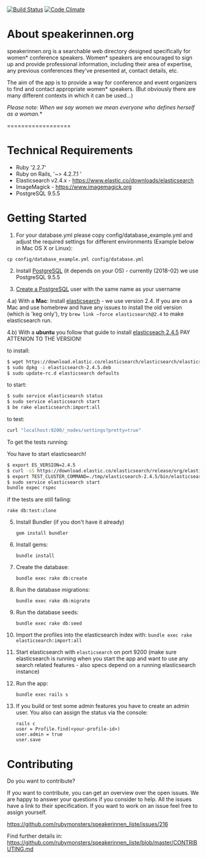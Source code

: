 [![Build Status](https://travis-ci.org/rubymonsters/speakerinnen_liste.png)](https://travis-ci.org/rubymonsters/speakerinnen_liste) [![Code Climate](https://codeclimate.com/github/rubymonsters/speakerinnen_liste.png)](https://codeclimate.com/github/rubymonsters/speakerinnen_liste)

# About speakerinnen.org

speakerinnen.org is a searchable web directory designed specifically for women* conference speakers. Women* speakers are encouraged to sign up and provide professional information, including their area of expertise, any previous conferences they've presented at, contact details, etc.

The aim of the app is to provide a way for conference and event organizers to find and contact appropriate women* speakers. (But obviously there are many different contexts in which it can be used...)

**Please note: When we say women* we mean everyone who defines herself as a woman.**

==================

# Technical Requirements

- Ruby '2.2.7'
- Ruby on Rails, '~> 4.2.7.1 '
- Elasticsearch v2.4.x - https://www.elastic.co/downloads/elasticsearch
- ImageMagick - https://www.imagemagick.org
- PostgreSQL 9.5.5

# Getting Started

1. For your database.yml please copy config/database_example.yml and adjust the required settings for different environments (Example below in Mac OS X or Linux):

```
cp config/database_example.yml config/database.yml
```

2. Install [PostgreSQL](http://www.postgresql.org/download/) (it depends on your OS) - currently (2018-02) we use PostgreSQL 9.5.5

3. [Create a PostgreSQL](https://www.digitalocean.com/community/tutorials/how-to-use-roles-and-manage-grant-permissions-in-postgresql-on-a-vps--2) user with the same name as your username

4.a) With a **Mac**: Install [elasticsearch](https://www.elastic.co/guide/en/elasticsearch/reference/2.4/setup.html) - we use version 2.4. If you are on a Mac and use homebrew and have any issues to install the old version (which is 'keg only'), try ```brew link —force elasticsearch@2.4``` to make elasticsearch run.

4.b) With a **ubuntu** you follow that guide to install [elasticseach 2.4.5](https://www.digitalocean.com/community/tutorials/how-to-install-and-configure-elasticsearch-on-ubuntu-16-04) PAY ATTENION TO THE VERSION!

to install:
```bash
$ wget https://download.elastic.co/elasticsearch/elasticsearch/elasticsearch-2.4.5.deb
$ sudo dpkg -i elasticsearch-2.4.5.deb
$ sudo update-rc.d elasticsearch defaults
```

to start:
```bash
$ sudo service elasticsearch status
$ sudo service elasticsearch start
$ be rake elasticsearch:import:all
```

to test:
```bash
curl "localhost:9200/_nodes/settings?pretty=true"
```

To get the tests running:

You have to start elasticsearch!
```bash
$ export ES_VERSION=2.4.5
$ curl -sS https://download.elastic.co/elasticsearch/release/org/elasticsearch/distribution/tar/elasticsearch/${ES_VERSION}/elasticsearch-${ES_VERSION}.tar.gz | tar xz -C ./tmp
$ export TEST_CLUSTER_COMMAND=./tmp/elasticsearch-2.4.5/bin/elasticsearch
$ sudo service elasticsearch start
bundle expec rspec
```

if the tests are still failing:
```
rake db:test:clone
```

5. Install Bundler (if you don't have it already)
	```
	gem install bundler
	```

6. Install gems:
	```
	bundle install
	```

7. Create the database:
	```
	bundle exec rake db:create
	```

8. Run the database migrations:
	```
	bundle exec rake db:migrate
	```

9. Run the database seeds:
	```
	bundle exec rake db:seed
	```
10. Import the profiles into the elasticsearch index with: ```bundle exec rake elasticsearch:import:all```

11. Start elasticsearch with ```elasticsearch``` on port 9200 (make sure elasticsearch is running when you start the app and want to use any search related features - also specs depend on a running elasticsearch instance)

12. Run the app:
	```
	bundle exec rails s
	```

13. If you build or test some admin features you have to create an admin user. You also can assign the status via the console:
	```
	rails c
	user = Profile.find(<your-profile-id>)
	user.admin = true
	user.save
	```

# Contributing

Do you want to contribute?

If you want to contribute, you can get an overview over the open issues. We are happy to answer your questions if you consider to help. All the issues have a link to their specification. If you want to work on an issue feel free to assign yourself.

https://github.com/rubymonsters/speakerinnen_liste/issues/216

Find further details in: https://github.com/rubymonsters/speakerinnen_liste/blob/master/CONTRIBUTING.md
